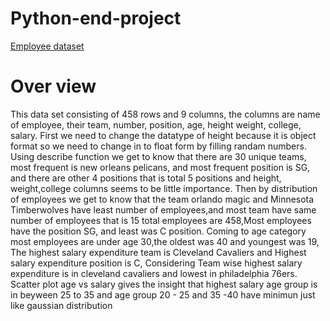 # Python-end-project
[Employee dataset](https://docs.google.com/spreadsheets/d/1VP9BE_eI2yl6uUHSm4mGiiwjRdoqCqnkcIjsv5Q2ex4/edit?usp=share_link)
# Over view
This data set consisting of 458 rows and 9 columns, the columns are name of employee, their team, number, position, age, height weight, college, salary. First we need to change the datatype of height because it is object format so we need to change in to float form by filling randam numbers. Using describe function we get to know that there are 30 unique teams, most frequent is new orleans pelicans, and most frequent position is SG, and there are other 4 positions that is total 5 positions and height, weight,college columns seems to be little importance. Then by distribution of employees we get to know that the team orlando magic and Minnesota Timberwolves have least number of employees,and most team have same number of employees that is 15 total employees are 458,Most employees have the position SG, and least was C position. Coming to age category most employees are under age 30,the oldest was 40 and youngest was 19, The highest salary expenditure team is Cleveland Cavaliers and Highest salary expenditure position is C, Considering Team wise highest salary expenditure is in cleveland cavaliers and lowest in philadelphia 76ers. Scatter plot age vs salary gives the insight that highest salary age group is in beyween 25 to 35 and age group 20 - 25 and 35 -40 have minimun just like gaussian distribution

